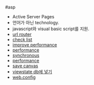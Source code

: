 #asp
 * Active Server Pages
 * 언어가 아닌 technology.
 * javascript와 visual basic script를 지원.
 * [url router](http://www.dotnetfunda.com/articles/article1450-aspnet-40-routing-.aspx)
 * [check list](http://blog.gfader.com/2011/07/website-check-list-part-1-aspnet-4.html)
 * [improve performance](http://www.dotnetfunda.com/Blogs/Rambalak/1778/how-improved-aspnet-application-performance)
 * [performance](http://www.dotnetfunda.com/Blogs/Rambalak/1778/how-improved-aspnet-application-performance)
 * [synchronous](http://www.dotnetfunda.com/Blogs/Rambalak/1799/how-call-web-service-in-javascript-by-synchronous-and-asynchronous-way)
 * [performance](http://www.codeproject.com/Tips/263166/How-Improve-ASP-net-performence)
 * [save canvas](http://www.dotnetfunda.com/articles/article1662-saving-html-5-canvas-as-image-on-the-server-using-aspnet.aspx)
 * [viewstate db에 넣기](http://weblogs.asp.net/dotnetstories/archive/2011/12/30/how-to-move-the-viewstate-from-a-hidden-field-on-the-client-to-a-session-on-the-server.aspx)
 * [web.config](http://weblogs.asp.net/hajan/archive/2011/03/27/tips-and-tricks-register-web-user-controls-in-web-config.aspx)
